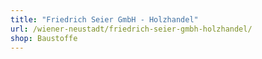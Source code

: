 ```yaml
---
title: "Friedrich Seier GmbH - Holzhandel"
url: /wiener-neustadt/friedrich-seier-gmbh-holzhandel/
shop: Baustoffe
---
```


